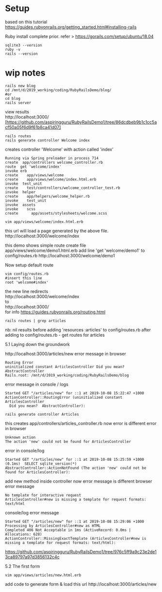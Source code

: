 # Setup

based on this tutorial
https://guides.rubyonrails.org/getting_started.html#installing-rails

Ruby install complete prior.
refer > https://gorails.com/setup/ubuntu/18.04

```
sqlite3 --version
ruby -v
rails --version
```


# wip notes
```
rails new blog  
cd /mnt/d/2019_working/coding/RubyRailsDemo/blog/
#or
cd blog  
rails server  
```
view results  
http://localhost:3000/  
[https://github.com/aspiringguru/RubyRailsDemo1/tree/86dcdbeb9b1c1cc5acf50a05f6d9f61b8ca41d07]
```
rails routes
rails generate controller Welcome index
```
creates controller 'Welcome' with action called  'index'

```
Running via Spring preloader in process 714
create  app/controllers welcome_controller.rb
route  get 'welcome/index'
invoke erb
create    app/views/welcome
create    app/views/welcome/index.html.erb
invoke  test_unit
create    test/controllers/welcome_controller_test.rb
invoke  helper
create    app/helpers/welcome_helper.rb
invoke    test_unit
invoke  assets
invoke    scss
create      app/assets/stylesheets/welcome.scss
```

```
vim app/views/welcome/index.html.erb
```
this url will load a page generated by the above file.
http://localhost:3000/welcome/index

this demo shows simple route
create file app/views/welcome/demo1.html.erb
add line 'get 'welcome/demo1' to  config/routes.rb
http://localhost:3000/welcome/demo1

Now setup default route
```
vim config/routes.rb
#insert this line
root 'welcome#index'
```
the new line redirects   
http://localhost:3000/welcome/index  
to    
http://localhost:3000/  
for info
https://guides.rubyonrails.org/routing.html

```
rails routes | grep articles
```
nb: nil results before adding 'resources :articles' to config/routes.rb
after adding to config/routes.rb - get routes for articles


5.1  Laying down the groundwork

http://localhost:3000/articles/new
error message in browser
```
Routing Error
uninitialized constant ArticlesController Did you mean? AbstractController
Rails.root: /mnt/d/2019_working/coding/RubyRailsDemo/blog
```
error message in console / logs
```
Started GET "/articles/new" for ::1 at 2019-10-08 15:22:47 +1000
ActionController::RoutingError (uninitialized constant ArticlesController
  Did you mean?  AbstractController):
```

```
rails generate controller Articles
```
this creates app/controllers/articles_controller.rb
now error is different
error in browser
```
Unknown action
The action 'new' could not be found for ArticlesController
```
error in console/log
```
Started GET "/articles/new" for ::1 at 2019-10-08 15:25:59 +1000
(0.1ms)  SELECT sqlite_version(*)
AbstractController::ActionNotFound (The action 'new' could not be found for ArticlesController):
```
add new method inside controller
now error message is different
browser error message
```
No template for interactive request
ArticlesController#new is missing a template for request formats: text/html
```
console/log error message
```
Started GET "/articles/new" for ::1 at 2019-10-08 15:29:06 +1000
Processing by ArticlesController#new as HTML
Completed 406 Not Acceptable in 1ms (ActiveRecord: 0.0ms | Allocations: 628)
ActionController::MissingExactTemplate (ArticlesController#new is missing a template for request formats: text/html):
```

https://github.com/aspiringguru/RubyRailsDemo1/tree/976c5ff9a9c23e2de13ca89797a97d3856132c4c

5.2 The first form

```
vim app/views/articles/new.html.erb
```
add code to generate form & load this url
http://localhost:3000/articles/new
